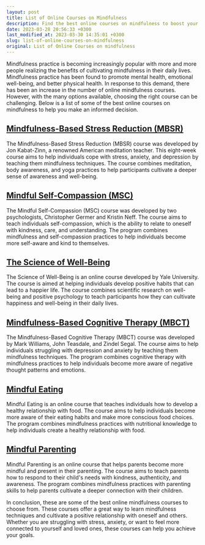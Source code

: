 ```yaml
---
layout: post
title: List of Online Courses on Mindfulness
description: Find the best online courses on mindfulness to boost your mental health and well-being. Learn from expert instructors and discover various techniques to cultivate mindfulness in your daily life.
date: 2023-03-28 20:56:33 +0300
last_modified_at: 2023-03-30 14:35:01 +0300
slug: list-of-online-courses-on-mindfulness
original: List of Online Courses on mindfulness
---
```

Mindfulness practice is becoming increasingly popular with more and more people realizing the benefits of cultivating mindfulness in their daily lives. Mindfulness practice has been found to promote mental health, emotional well-being, and better physical health. In response to this demand, there has been an increase in the number of online mindfulness courses. However, with the many options available, choosing the right course can be challenging. Below is a list of some of the best online courses on mindfulness to help you make an informed decision.

## [Mindfulness-Based Stress Reduction (MBSR)](/mindfulness-and-meditation/mindfulness-based-stress-reduction-mbsr-course-by-jon-kabat-zinn.html)

The Mindfulness-Based Stress Reduction (MBSR) course was developed by Jon Kabat-Zinn, a renowned American meditation teacher. This eight-week course aims to help individuals cope with stress, anxiety, and depression by teaching them mindfulness techniques. The course combines meditation, body awareness, and yoga practices to help participants cultivate a deeper sense of awareness and well-being.

## [Mindful Self-Compassion (MSC)](/mindfulness-and-meditation/the-mindful-self-compassion-msc-course-by-christopher-germer-and-kristin-neff.html)

The Mindful Self-Compassion (MSC) course was developed by two psychologists, Christopher Germer and Kristin Neff. The course aims to teach individuals self-compassion, which is the ability to relate to oneself with kindness, care, and understanding. The program combines mindfulness and self-compassion practices to help individuals become more self-aware and kind to themselves.

## [The Science of Well-Being](/mindfulness-and-meditation/the-science-of-well-being-online-course-by-yale-university.html)

The Science of Well-Being is an online course developed by Yale University. The course is aimed at helping individuals develop positive habits that can lead to a happier life. The course combines scientific research on well-being and positive psychology to teach participants how they can cultivate happiness and well-being in their daily lives.

## [Mindfulness-Based Cognitive Therapy (MBCT)](/mindfulness-and-meditation/the-mindfulness-based-cognitive-therapy-mbct-course-by-mark-williams-john-teasdale-and-zindel-segal.html)

The Mindfulness-Based Cognitive Therapy (MBCT) course was developed by Mark Williams, John Teasdale, and Zindel Segal. The course aims to help individuals struggling with depression and anxiety by teaching them mindfulness techniques. The program combines cognitive therapy with mindfulness practices to help individuals become more aware of negative thought patterns and emotions.

## [Mindful Eating](/mindfulness-and-meditation/mindful-eating-online-course-eat-more-mindfully-and-improve-your-health.html)

Mindful Eating is an online course that teaches individuals how to develop a healthy relationship with food. The course aims to help individuals become more aware of their eating habits and make more conscious food choices. The program combines mindfulness practices with nutritional knowledge to help individuals create a healthy relationship with food.

## [Mindful Parenting](/mindfulness-and-meditation/mindful-parenting-online-course.html)

Mindful Parenting is an online course that helps parents become more mindful and present in their parenting. The course aims to teach parents how to respond to their child's needs with kindness, authenticity, and awareness. The program combines mindfulness practices with parenting skills to help parents cultivate a deeper connection with their children.

In conclusion, these are some of the best online mindfulness courses to choose from. These courses offer a great way to learn mindfulness techniques and cultivate a positive relationship with oneself and others. Whether you are struggling with stress, anxiety, or want to feel more connected to yourself and loved ones, these courses can help you achieve your goals.